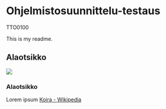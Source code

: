 # Ohjelmistosuunnittelu-testaus
TTO0100

This is my readme.

## Alaotsikko

![](https://fi.wikipedia.org/wiki/Koira#/media/File:Finnish_Spitz_600.jpg)

### Alaotsikko

Lorem ipsum
[Koira - Wikipedia](https://fi.wikipedia.org/wiki/Koira)

